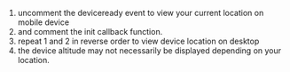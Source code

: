 1. uncomment the deviceready event to view your current location on mobile device
2. and comment the init callback function.
3. repeat 1 and 2 in reverse order to view device location on desktop
4. the device altitude may not necessarily be displayed depending on your location.
